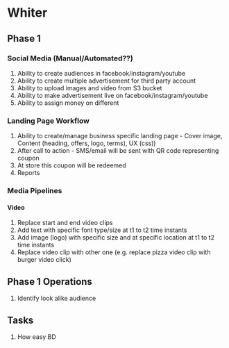 # Whiter
## Phase 1
### Social Media (Manual/Automated??)
1. Ability to create audiences in facebook/instagram/youtube
2. Ability to create multiple advertisement for third party account
3. Ability to upload images and video from S3 bucket
4. Ability to make advertisement live on facebook/instagram/youtube 
5. Ability to assign money on different 

### Landing Page Workflow
1. Ability to create/manage business specific landing page - Cover image, Content (heading, offers, logo, terms), UX (css))
2. After call to action - SMS/email will be sent with QR code representing coupon
3. At store this coupon will be redeemed
4. Reports

### Media Pipelines
#### Video
1. Replace start and end video clips
2. Add text with specific font type/size at t1 to t2 time instants
3. Add image (logo) with specific size and at specific location at t1 to t2 time instants
4. Replace video clip with other one (e.g. replace pizza video clip with burger video click)

## Phase 1 Operations
1. Identify look alike audience

## Tasks
1. How easy BD